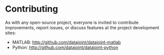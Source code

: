 # Contributing
As with any open-source project, everyone is invited to contribute improvements, report issues, or discuss features at the project development sites:
* MATLAB: http://github.com/datajoint/datajoint-matlab
* Python: http://github.com/datajoint/datajoint-python
